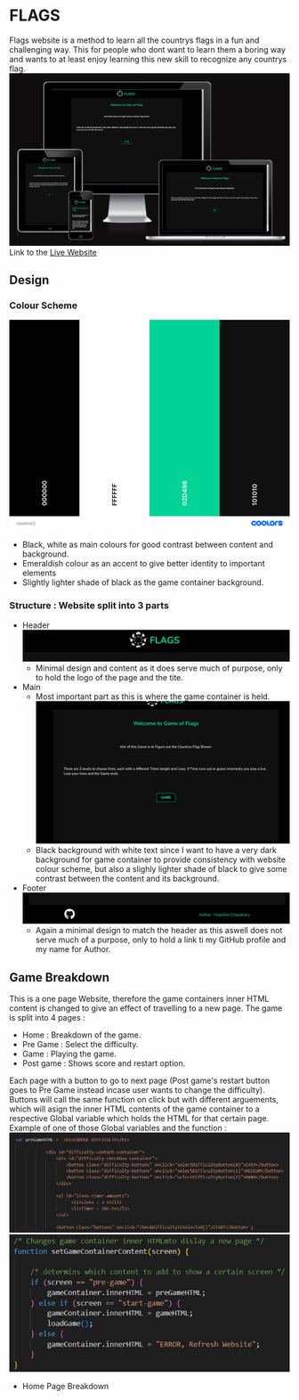# FLAGS
Flags website is a method to learn all the countrys flags in a fun and challenging way. This for people who dont want to learn them a boring way and wants to at least enjoy learning this new skill to recognize any countrys flag.
![website responsiveness on different screens](assets/images/README_images/readme1.png)
Link to the [Live Website](https://haashimh1.github.io/Deploma2/)

## Design
### Colour Scheme
![colour scheme palette](assets/images/README_images/readme2.png)
- Black, white as main colours for good contrast between content and background.
- Emeraldish colour as an accent to give better identity to important elements  
- Slightly lighter shade of black as the game container background.
### Structure : Website split into 3 parts
- Header
  ![Header bar screenshot](assets/images/README_images/readme3.png)
  - Minimal design and content as it does serve much of purpose, only to hold the logo of the page and the tite.
- Main
  - Most important part as this is where the game container is held. 
![game container screenshot](assets/images/README_images/readme4.png)
  - Black background with white text since I want to have a very dark background for game container to provide consistency with website colour scheme, but also a slighly lighter shade of black to give some contrast between the content and its background.
- Footer
![footer screenshot](assets/images/README_images/readme5.png)
  - Again a minimal design to match the header as this aswell does not serve much of a purpose, only to hold a link ti my GitHub profile and my name for Author.

## Game Breakdown
This is a one page Website, therefore the game containers inner HTML content is changed to give an effect of travelling to a new page. The game is split into 4 pages :

- Home : Breakdown of the game.
- Pre Game : Select the difficulty.
- Game : Playing the game.
- Post game : Shows score and restart option.

Each page with a button to go to next page (Post game's restart button goes to Pre Game instead incase user wants to change the difficulty). Buttons will call the same function on click but with different arguements, which will asign the inner HTML contents of the game container to a respective Global variable which holds the HTML for that certain page. Example of one of those Global variables and the function :
![code snippet](assets/images/README_images/readme6.png)
![code snippet](assets/images/README_images/readme7.png)

- Home Page Breakdown

